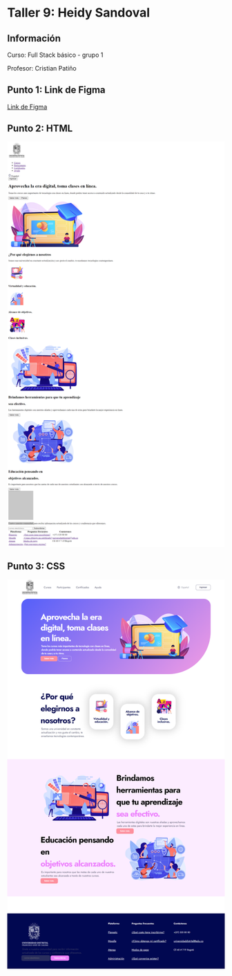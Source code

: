 <!-- ESTE ARCHIVO ME SIRVE PARA DECIR SOBRE QUÉ VA MI PROYECTO EN GITHUB -->
<h1> Taller 9: Heidy Sandoval </h1>
<h2> Información </h2>
<p> Curso: Full Stack básico - grupo 1 </p>
<p> Profesor: Cristian Patiño </p>

<h2> Punto 1: Link de Figma </h2>
<a href="https://www.figma.com/file/w5OEZqnhbLwjee1Hyt1GMv/Heidy-Sandoval---Taller-9%3A-punto-1?type=design&node-id=0%3A1&mode=design&t=9nBzkCbPhksLkGC4-1"> Link de Figma 
</a>

<h2> Punto 2: HTML </h2>
<img src="./public/images/html.png" alt= "html">

<h2> Punto 3: CSS </h2>
<img src="./public/images/css.png" alt="css">
